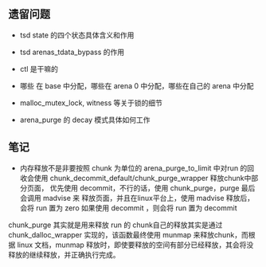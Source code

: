 ## 遗留问题

* tsd state 的四个状态具体含义和作用

* tsd arenas_tdata_bypass 的作用

* ctl 是干嘛的

* 哪些 在 base 中分配，哪些在 arena 0 中分配，哪些在自己的 arena 中分配

* malloc_mutex_lock, witness 等关于锁的细节

* arena_purge 的 decay 模式具体如何工作

## 笔记
* 内存释放不是非要按照 chunk 为单位的
arena_purge_to_limit 中对run 的回收会使用 chunk_decommit_default/chunk_purge_wrapper 释放chunk中部分页面，
优先使用 decommit，不行的话，使用 chunk_purge，purge 最后会调用 madvise 来
释放页面，并且在linux平台上，使用 madvise 释放后，会将 run 置为 zero 
如果使用 decommit ，则会将 run 置为 decommit

chunk_purge 其实就是用来释放 run 的
chunk自己的释放其实是通过 chunk_dalloc_wrapper 实现的，该函数最终使用 munmap
来释放chunk，而根据 linux 文档，munmap 释放时，即使要释放的空间有部分已经释放，其会将没释放的继续释放，并正确执行完成。
